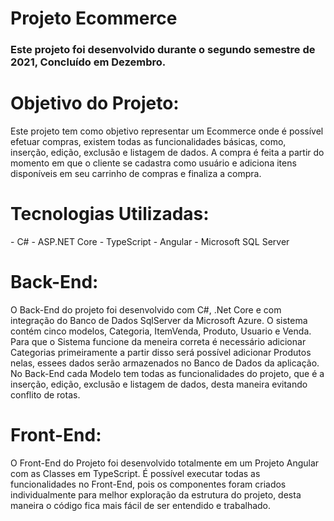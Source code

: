 # Projeto Ecommerce

<h3>Este projeto foi desenvolvido durante o segundo semestre de 2021, Concluído em Dezembro.</h3>

<h1>Objetivo do Projeto:</h1>
Este projeto tem como objetivo representar um Ecommerce onde é possível efetuar compras, existem todas as funcionalidades básicas, como, inserção, edição, exclusão e listagem de dados.
A compra é feita a partir do momento em que o cliente se cadastra como usuário e adiciona itens disponíveis em seu carrinho de compras e finaliza a compra.

<h1>Tecnologias Utilizadas:</h1>
- C#
- ASP.NET Core
- TypeScript
- Angular
- Microsoft SQL Server

<h1>Back-End:</h1> 
O Back-End do projeto foi desenvolvido com C#, .Net Core e com integração do Banco de Dados SqlServer da Microsoft Azure. O sistema contém cinco modelos, Categoria, ItemVenda, Produto, Usuario e Venda.
Para que o Sistema funcione da meneira correta é necessário adicionar Categorias primeiramente a partir disso será possível adicionar Produtos nelas, essees dados serão armazenados no Banco de Dados da aplicação. No Back-End cada Modelo tem todas as funcionalidades do projeto, que é a inserção, edição, exclusão e listagem de dados, desta maneira evitando conflito de rotas.

<h1>Front-End:</h1>
O Front-End do Projeto foi desenvolvido totalmente em um Projeto Angular com as Classes em TypeScript. É possível executar todas as funcionalidades no Front-End, pois os componentes foram criados individualmente para melhor exploração da estrutura do projeto, desta maneira o código fica mais fácil de ser entendido e trabalhado.


